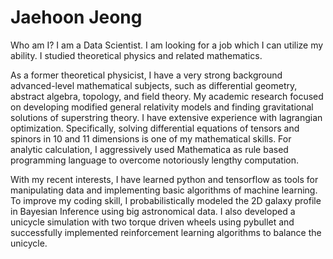 # Jaehoon Jeong

Who am I? I am a Data Scientist. I am looking for a job which I can utilize my ability.
I studied theoretical physics and related mathematics. 

As a former theoretical physicist, I have a very strong background advanced-level mathematical subjects,
such as differential geometry, abstract algebra, topology, and field theory. My academic research focused
on developing modified general relativity models and finding gravitational solutions of superstring theory.
I have extensive experience with lagrangian optimization. Specifically, solving differential equations of
tensors and spinors in 10 and 11 dimensions is one of my mathematical skills. For analytic calculation, I
aggressively used Mathematica as rule based programming language to overcome notoriously lengthy
computation.

With my recent interests, I have learned python and tensorflow as tools for manipulating data and
implementing basic algorithms of machine learning. To improve my coding skill, I probabilistically
modeled the 2D galaxy profile in Bayesian Inference using big astronomical data. I also developed a
unicycle simulation with two torque driven wheels using pybullet and successfully implemented
reinforcement learning algorithms to balance the unicycle.
